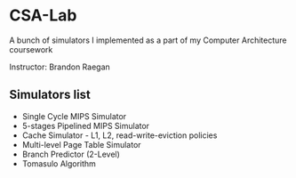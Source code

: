 # CSA-Lab
A bunch of simulators I implemented as a part of my Computer Architecture coursework

Instructor: Brandon Raegan

## Simulators list 
* Single Cycle MIPS Simulator
* 5-stages Pipelined MIPS Simulator
* Cache Simulator - L1, L2, read-write-eviction policies 
* Multi-level Page Table Simulator
* Branch Predictor (2-Level)
* Tomasulo Algorithm 
